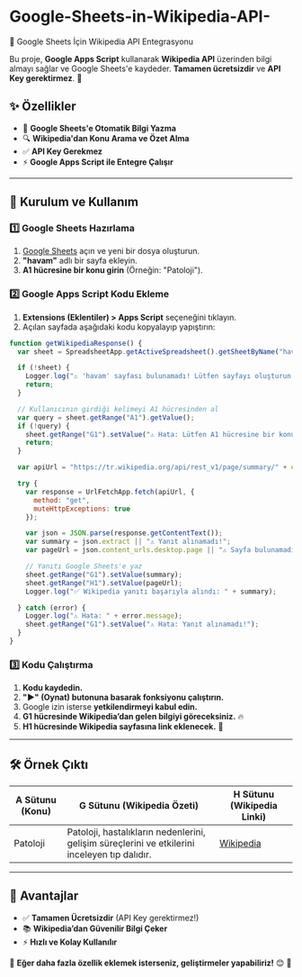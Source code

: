 # Google-Sheets-in-Wikipedia-API-
 📌 Google Sheets İçin Wikipedia API Entegrasyonu

Bu proje, **Google Apps Script** kullanarak **Wikipedia API** üzerinden bilgi almayı sağlar ve Google Sheets'e kaydeder. **Tamamen ücretsizdir** ve **API Key gerektirmez**. 🚀

## ✨ **Özellikler**
- 📝 **Google Sheets'e Otomatik Bilgi Yazma**  
- 🔍 **Wikipedia'dan Konu Arama ve Özet Alma**  
- ✅ **API Key Gerekmez**  
- ⚡ **Google Apps Script ile Entegre Çalışır**  

---

## 🚀 **Kurulum ve Kullanım**

### **1️⃣ Google Sheets Hazırlama**
1. [Google Sheets](https://docs.google.com/spreadsheets/) açın ve yeni bir dosya oluşturun.
2. **"havam"** adlı bir sayfa ekleyin.
3. **A1 hücresine bir konu girin** (Örneğin: "Patoloji").

### **2️⃣ Google Apps Script Kodu Ekleme**
1. **Extensions (Eklentiler) > Apps Script** seçeneğini tıklayın.
2. Açılan sayfada aşağıdaki kodu kopyalayıp yapıştırın:

```javascript
function getWikipediaResponse() {
  var sheet = SpreadsheetApp.getActiveSpreadsheet().getSheetByName("havam");

  if (!sheet) {
    Logger.log("⚠ 'havam' sayfası bulunamadı! Lütfen sayfayı oluşturun.");
    return;
  }

  // Kullanıcının girdiği kelimeyi A1 hücresinden al
  var query = sheet.getRange("A1").getValue();
  if (!query) {
    sheet.getRange("G1").setValue("⚠ Hata: Lütfen A1 hücresine bir konu girin!");
    return;
  }

  var apiUrl = "https://tr.wikipedia.org/api/rest_v1/page/summary/" + encodeURIComponent(query);

  try {
    var response = UrlFetchApp.fetch(apiUrl, {
      method: "get",
      muteHttpExceptions: true
    });

    var json = JSON.parse(response.getContentText());
    var summary = json.extract || "⚠ Yanıt alınamadı!";
    var pageUrl = json.content_urls.desktop.page || "⚠ Sayfa bulunamadı!";

    // Yanıtı Google Sheets'e yaz
    sheet.getRange("G1").setValue(summary);
    sheet.getRange("H1").setValue(pageUrl);
    Logger.log("✅ Wikipedia yanıtı başarıyla alındı: " + summary);

  } catch (error) {
    Logger.log("⚠ Hata: " + error.message);
    sheet.getRange("G1").setValue("⚠ Hata: Yanıt alınamadı!");
  }
}
```

### **3️⃣ Kodu Çalıştırma**
1. **Kodu kaydedin.**
2. **"▶️" (Oynat) butonuna basarak fonksiyonu çalıştırın.**
3. Google izin isterse **yetkilendirmeyi kabul edin.**
4. **G1 hücresinde Wikipedia’dan gelen bilgiyi göreceksiniz.** 🔥
5. **H1 hücresinde Wikipedia sayfasına link eklenecek.** 🔗

---

## 🛠 **Örnek Çıktı**
| A Sütunu (Konu) | G Sütunu (Wikipedia Özeti) | H Sütunu (Wikipedia Linki) |
|-----------------|----------------------------|----------------------------|
| Patoloji | Patoloji, hastalıkların nedenlerini, gelişim süreçlerini ve etkilerini inceleyen tıp dalıdır. | [Wikipedia](https://tr.wikipedia.org/wiki/Patoloji) |

---

## 🎯 **Avantajlar**
- ✅ **Tamamen Ücretsizdir** (API Key gerektirmez!)
- 📚 **Wikipedia’dan Güvenilir Bilgi Çeker**
- ⚡ **Hızlı ve Kolay Kullanılır**

🔹 **Eğer daha fazla özellik eklemek isterseniz, geliştirmeler yapabiliriz!** 😊 🚀

